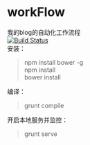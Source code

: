 workFlow
========

我的blog的自动化工作流程  
[![Build Status](https://travis-ci.org/riverGroup/workFlow.svg)](https://travis-ci.org/riverGroup/workFlow)   
安装：
>npm install  bower -g  
npm install  
bower install

编译：
>grunt compile

开启本地服务并监控：
>grunt serve
